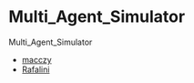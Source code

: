 # Multi_Agent_Simulator
Multi_Agent_Simulator
* [macczy](https://github.com/macczy)
* [Rafalini](https://github.com/Rafalini)
